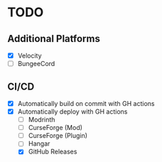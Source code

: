 # TODO

## Additional Platforms
- [x] Velocity
- [ ] BungeeCord

## CI/CD
- [x] Automatically build on commit with GH actions
- [x] Automatically deploy with GH actions
  - [ ] Modrinth
  - [ ] CurseForge (Mod)
  - [ ] CurseForge (Plugin)
  - [ ] Hangar
  - [x] GitHub Releases
